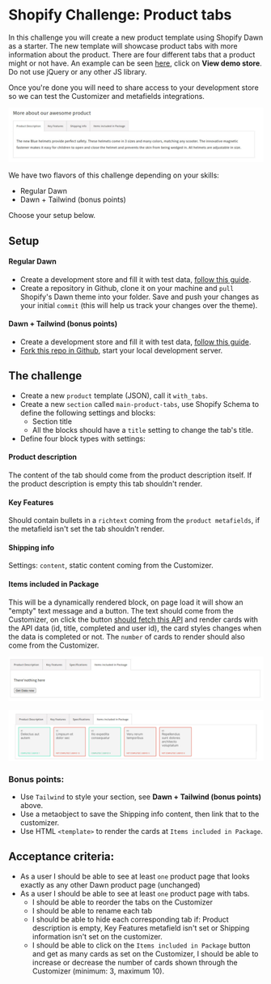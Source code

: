# Shopify Challenge: Product tabs

In this challenge you will create a new product template using Shopify Dawn as a starter. The new template will showcase product tabs with more information about the product. There are four different tabs that a product might or not have. An example can be seen [here](https://apps.shopify.com/smart-tabs), click on **View demo store**. Do not use jQuery or any other JS library.

Once you're done you will need to share access to your development store so we can test the Customizer and metafields integrations.

![The challenge: product tabs](./images/challenge.jpg)


We have two flavors of this challenge depending on your skills:

- Regular Dawn
- Dawn + Tailwind (bonus points)

Choose your setup below.

## Setup

#### Regular Dawn

- Create a development store and fill it with test data, [follow this guide](https://shopify.dev/docs/apps/tools/development-stores#create-a-development-store-to-test-your-app).
- Create a repository in Github, clone it on your machine and `pull` Shopify's Dawn theme into your folder. Save and push your changes as your initial `commit` (this will help us track your changes over the theme).

#### Dawn + Tailwind (bonus points)

- Create a development store and fill it with test data, [follow this guide](https://shopify.dev/docs/apps/tools/development-stores#create-a-development-store-to-test-your-app).
- [Fork this repo in Github](https://github.com/eurekalabs-io/dawn-with-tailwindcss/), start your local development server.

## The challenge

- Create a new `product` template (JSON), call it `with_tabs`.
- Create a new `section` called `main-product-tabs`, use Shopify Schema to define the following settings and blocks:
  - Section title
  - All the blocks should have a `title` setting to change the tab's title.
- Define four block types with settings:

#### Product description

The content of the tab should come from the product description itself. If the product description is empty this tab shouldn't render.

#### Key Features

Should contain bullets in a `richtext` coming from the `product metafields`, if the metafield isn't set the tab shouldn't render.

#### Shipping info

Settings: `content`, static content coming from the Customizer.

#### Items included in Package

This will be a dynamically rendered block, on page load it will show an "empty" text message and a button. The text should come from the Customizer, on click the button [should fetch this API](https://jsonplaceholder.typicode.com/) and render cards with the API data (id, title, completed and user id), the card styles changes when the data is completed or not. The `number` of cards to render should also come from the Customizer.

![Items included in package](./images/items-included.jpg)

![Items included in package](./images/items-included-2.jpg)

### Bonus points:

- Use `Tailwind` to style your section, see **Dawn + Tailwind (bonus points)** above.
- Use a metaobject to save the Shipping info content, then link that to the customizer.
- Use HTML `<template>` to render the cards at `Items included in Package`.

## Acceptance criteria:

- As a user I should be able to see at least `one` product page that looks exactly as any other Dawn product page (unchanged)
- As a user I should be able to see at least `one` product page with tabs.
  - I should be able to reorder the tabs on the Customizer
  - I should be able to rename each tab
  - I should be able to hide each corresponding tab if: Product description is empty, Key Features metafield isn't set or Shipping information isn't set on the customizer.
  - I should be able to click on the `Items included in Package` button and get as many cards as set on the Customizer, I should be able to increase or decrease the number of cards shown through the Customizer (minimum: 3, maximum 10).
